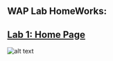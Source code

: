## WAP Lab HomeWorks:

## [Lab 1: Home Page](https://)

![alt text](https://github.com/bethelbahiru/bethelbahiru.github.io/blob/images/MyPhoto.jpeg?raw=true)
